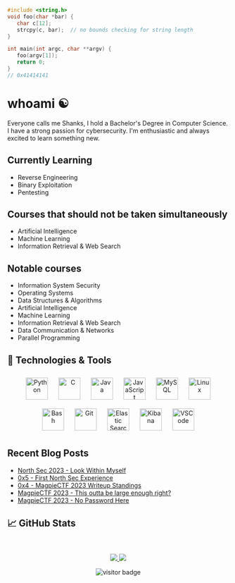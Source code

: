 ```c
#include <string.h>
void foo(char *bar) {
   char c[12];
   strcpy(c, bar);  // no bounds checking for string length
}

int main(int argc, char **argv) {
   foo(argv[1]);
   return 0;
}
// 0x41414141
```

# whoami :yin_yang:

Everyone calls me Shanks, I hold a Bachelor's Degree in Computer Science. I have a strong passion for cybersecurity. I'm enthusiastic and always excited to learn something new.

## Currently Learning
- Reverse Engineering
- Binary Exploitation
- Pentesting

## Courses that should not be taken simultaneously
- Artificial Intelligence
- Machine Learning
- Information Retrieval & Web Search

## Notable courses
- Information System Security
- Operating Systems
- Data Structures & Algorithms
- Artificial Intelligence
- Machine Learning
- Information Retrieval & Web Search
- Data Communication & Networks
- Parallel Programming

## 🔧 Technologies & Tools
<div align="center">  
<a href="https://www.python.org/" target="_blank"><img style="margin: 10px" src="https://profilinator.rishav.dev/skills-assets/python-original.svg" alt="Python" height="50" /></a>  
<a href="https://www.cprogramming.com/" target="_blank"><img style="margin: 10px" src="https://profilinator.rishav.dev/skills-assets/c-original.svg" alt="C" height="50" /></a>  
<a href="https://www.java.com/" target="_blank"><img style="margin: 10px" src="https://profilinator.rishav.dev/skills-assets/java-original-wordmark.svg" alt="Java" height="50" /></a>  
<a href="https://www.javascript.com/" target="_blank"><img style="margin: 10px" src="https://profilinator.rishav.dev/skills-assets/javascript-original.svg" alt="JavaScript" height="50" /></a>  
<a href="https://www.mysql.com/" target="_blank"><img style="margin: 10px" src="https://profilinator.rishav.dev/skills-assets/mysql-original-wordmark.svg" alt="MySQL" height="50" /></a>   
<a href="https://www.linux.org/" target="_blank"><img style="margin: 10px" src="https://profilinator.rishav.dev/skills-assets/linux-original.svg" alt="Linux" height="50" /></a>  
<a href="https://www.gnu.org/software/bash/" target="_blank"><img style="margin: 10px" src="https://profilinator.rishav.dev/skills-assets/gnu_bash-icon.svg" alt="Bash" height="50" /></a>  
<a href="https://github.com/" target="_blank"><img style="margin: 10px" src="https://profilinator.rishav.dev/skills-assets/git-scm-icon.svg" alt="Git" height="50" /></a>  
<a href="https://www.elastic.co/" target="_blank"><img style="margin: 10px" src="https://profilinator.rishav.dev/skills-assets/elasticsearch.png" alt="Elastic Search" height="50" /></a>  
<a href="https://www.elastic.co/kibana/" target="_blank"><img style="margin: 10px" src="https://profilinator.rishav.dev/skills-assets/kibana.png" alt="Kibana" height="50" /></a>  
<a href="https://code.visualstudio.com/" target="_blank"><img style="margin: 10px" src="https://github.com/yurijserrano/Github-Profile-Readme-Logos/blob/master/text%20editors/vscode.svg" alt="VSCode" height="50" /></a>
</div>

## Recent Blog Posts  
<!-- BLOG-POST-LIST:START -->
- [North Sec 2023 - Look Within Myself](https://shanks.dev/posts/ctf-writeups/nsec2023/look-within-myself/readme/)
- [0x5 - First North Sec Experience](https://shanks.dev/posts/blog-posts/0x5/)
- [0x4 - MagpieCTF 2023 Writeup Standings](https://shanks.dev/posts/blog-posts/0x4/)
- [MagpieCTF 2023 - This outta be large enough right?](https://shanks.dev/posts/ctf-writeups/magpiectf-2023/binary/this-outta-be-large-enough-right/readme/)
- [MagpieCTF 2023 - No Password Here](https://shanks.dev/posts/ctf-writeups/magpiectf-2023/binary/no-password-here/readme/)
<!-- BLOG-POST-LIST:END -->  


## &#x1f4c8; GitHub Stats
&nbsp;
<p align="center">
    <a href="https://github.com/shvnks/">
        <img src="https://github-readme-stats.vercel.app/api?username=shvnks&count_private=true&show_owner=true&show_icons=true&hide_rank=true&hide=stars&bg_color=0d1117&title_color=ffffff&text_color=ffffff&icon_color=1E10B5&hide_border=true/" />
    </a>
    <a href="https://github.com/shvnks/">
        <img src="https://github-readme-stats.vercel.app/api/top-langs/?username=shvnks&layout=compact&count_private=true&langs_count=8&card_width=445&bg_color=0d1117&title_color=ffffff&text_color=ffffff&icon_color=1E10B5&hide_border=true/" />
    </a>
</p>

<!-- Visitor Counter -->
<p  align="center">
<!--<img src="https://visitor-badge.glitch.me/badge?page_id=shvnks.shvnks" alt="visitor badge"/>-->
<img src="https://visitor-badge.laobi.icu/badge?page_id=shvnks.shvnks" alt="visitor badge"/>       
</p>

<!-- Resources -->
<!-- Stack overflow code snippet: https://en.wikipedia.org/wiki/Stack_buffer_overflow -->
<!-- Icons: https://simpleicons.org/ -->
<!-- GitHub Stats: https://github.com/anuraghazra/github-readme-stats -->
<!-- Emojis: https://emojipedia.org/emoji/ -->
<!-- HTML Emojis: https://www.fileformat.info/index.htm -->
<!-- Shields: https://shields.io/ -->
<!-- Awesome GitHub Profiles README: https://github.com/abhisheknaiidu/awesome-github-profile-readme | https://github.com/MartinHeinz/ | https://github.com/halfrost/halfrost | https://github.com/XynoxTheDev -->
